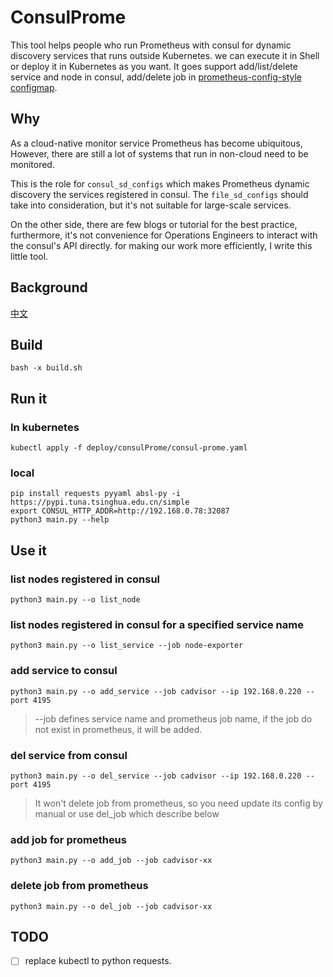 # ConsulProme
This tool helps people who run Prometheus with consul for dynamic discovery services that runs outside Kubernetes.
we can execute it in Shell or deploy it in Kubernetes as you want. It goes support add/list/delete service and node in consul, add/delete job in [prometheus-config-style
configmap](deploy/prometheus/master.yaml).

## Why
As a cloud-native monitor service Prometheus has become ubiquitous,
However, there are still a lot of systems that run in non-cloud need to be monitored.

This is the role for `consul_sd_configs` which makes Prometheus dynamic discovery the services registered in
consul. The `file_sd_configs` should take into consideration, but it's not suitable for large-scale services.

On the other side, there are few blogs or tutorial for the best practice, furthermore,
it's not convenience for Operations Engineers to interact with the consul's API directly. for making our work more efficiently, I write this little tool.

## Background
[中文](docs/prometheus-with-consul.md)

## Build
```angular2html
bash -x build.sh
```

## Run it 
### In kubernetes 
```angular2html
kubectl apply -f deploy/consulProme/consul-prome.yaml
```
### local
```
pip install requests pyyaml absl-py -i https://pypi.tuna.tsinghua.edu.cn/simple
export CONSUL_HTTP_ADDR=http://192.168.0.78:32087
python3 main.py --help
```
## Use it
### list nodes registered in consul 
```
python3 main.py --o list_node
```
### list nodes registered in consul for a specified service name
```
python3 main.py --o list_service --job node-exporter
```
### add service to consul
```
python3 main.py --o add_service --job cadvisor --ip 192.168.0.220 --port 4195
```
> --job defines service name and prometheus job name, if the job do not exist in prometheus, it will be added.

### del service from consul
```
python3 main.py --o del_service --job cadvisor --ip 192.168.0.220 --port 4195
```
> It won't delete job from prometheus, so you need update its config by manual or use del_job which describe below

### add job for prometheus
```
python3 main.py --o add_job --job cadvisor-xx
```

### delete job from prometheus
```
python3 main.py --o del_job --job cadvisor-xx
```

## TODO
- [ ] replace kubectl to python requests.